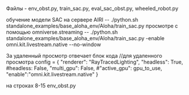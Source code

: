 Файлы - env_obst.py, train_sac.py, eval_sac_obst.py, wheeled_robot.py

обучение модели SAC на сервере AIRI -- ./python.sh standalone_examples/base_aloha_env/Aloha/train_sac.py 
просмотре с помощью omniverse.streaming -- ./python.sh standalone_examples/base_aloha_env/Aloha/train_sac.py -enable omni.kit.livestream.native --no-window

За удаленный просмотр отвечает блок кода 
//для удаленного просмотра
config = {
    "renderer": "RayTracedLighting",
    "headless": True,
    #headless: False,
    "multi_gpu": False, 
    #"active_gpu": gpu_to_use,
    "enable":"omni.kit.livestream.native"
}

на строках 8-15 env_obst.py 
